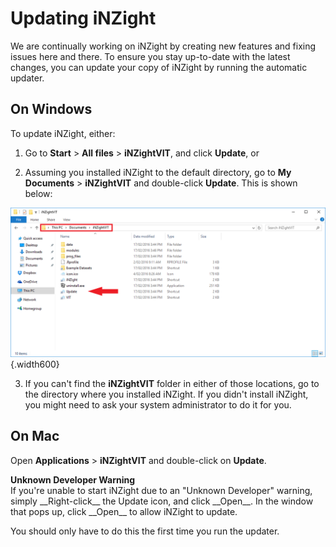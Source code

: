 # Updating iNZight

We are continually working on iNZight by creating new features and fixing issues here and there. To ensure you stay up-to-date with the latest changes, you can update your copy of iNZight by running the automatic updater.


## On Windows

To update iNZight, either:

1. Go to __Start__ > __All files__ > __iNZightVIT__, and click __Update__, or

2. Assuming you installed iNZight to the default directory, go to __My Documents__ > __iNZightVIT__ and double-click __Update__. This is shown below:

  ![Update iNZight](../../img/user_guides/basics/4_update_inzight.png) {.width600}

3. If you can't find the __iNZightVIT__ folder in either of those locations, go to the directory where you installed iNZight. If you didn't install iNZight, you might need to ask your system administrator to do it for you.


## On Mac

Open __Applications__ &gt; __iNZightVIT__ and double-click on __Update__.

<div class="panel panel-warning">
  <div class="panel-heading">
    <strong>Unknown Developer Warning</strong>
  </div>
  <div class="panel-body" markdown="1">
  If you're unable to start iNZight due to an "Unknown Developer" warning,
  simply __Right-click__ the Update icon, and click __Open__.
  In the window that pops up, click __Open__ to allow iNZight to update.

  You should only have to do this the first time you run the updater.
  </div>
</div>
